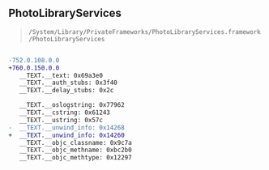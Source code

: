 ## PhotoLibraryServices

> `/System/Library/PrivateFrameworks/PhotoLibraryServices.framework/PhotoLibraryServices`

```diff

-752.0.108.0.0
+760.0.150.0.0
   __TEXT.__text: 0x69a3e0
   __TEXT.__auth_stubs: 0x3f40
   __TEXT.__delay_stubs: 0x2c

   __TEXT.__oslogstring: 0x77962
   __TEXT.__cstring: 0x61243
   __TEXT.__ustring: 0x57c
-  __TEXT.__unwind_info: 0x14268
+  __TEXT.__unwind_info: 0x14260
   __TEXT.__objc_classname: 0x9c7a
   __TEXT.__objc_methname: 0xbc2b0
   __TEXT.__objc_methtype: 0x12297

```
